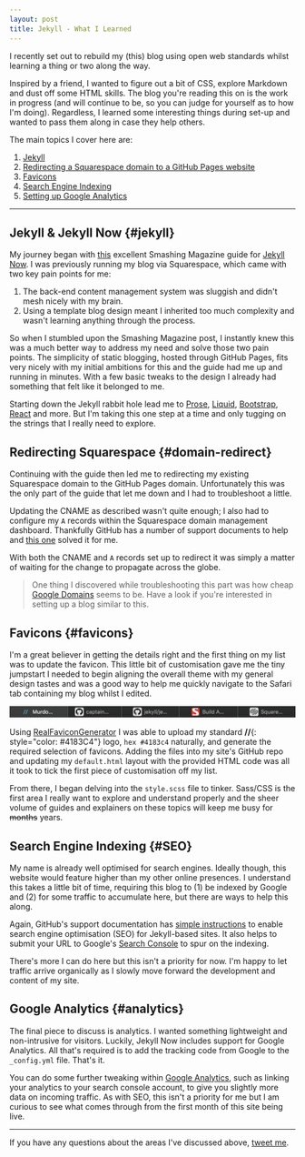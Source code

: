 ```yaml
---
layout: post
title: Jekyll - What I Learned
---
```


I recently set out to rebuild my (this) blog using open web standards whilst learning a thing or two along the way. 

Inspired by a friend, I wanted to figure out a bit of CSS, explore Markdown and dust off some HTML skills. The blog you're reading this on is the work in progress (and will continue to be, so you can judge for yourself as to how I'm doing). Regardless, I learned some interesting things during set-up and wanted to pass them along in case they help others. 

The main topics I cover here are:

1. [Jekyll](#jekyll)
2. [Redirecting a Squarespace domain to a GitHub Pages website](#domain-redirect)
3. [Favicons](#favicons)
4. [Search Engine Indexing](#SEO)
5. [Setting up Google Analytics](#analytics)

---

## Jekyll & Jekyll Now {#jekyll}
My journey began with [this](http://smashingmagazine.com/2014/08/build-blog-jekyll-github-pages/) excellent Smashing Magazine guide for [Jekyll Now](https://github.com/barryclark/jekyll-now). I was previously running my blog via Squarespace, which came with two key pain points for me:

1. The back-end content management system was sluggish and didn't mesh nicely with my brain.
2. Using a template blog design meant I inherited too much complexity and wasn't learning anything through the process.

So when I stumbled upon the Smashing Magazine post, I instantly knew this was a much better way to address my need and solve those two pain points. The simplicity of static blogging, hosted through GitHub Pages, fits very nicely with my initial ambitions for this and the guide had me up and running in minutes. With a few basic tweaks to the design I already had something that felt like it belonged to me.

Starting down the Jekyll rabbit hole lead me to [Prose](http://prose.io), [Liquid](https://shopify.github.io/liquid/), [Bootstrap](https://getbootstrap.com), [React](https://reactjs.org) and more. But I'm taking this one step at a time and only tugging on the strings that I really need to explore.

## Redirecting Squarespace {#domain-redirect}
Continuing with the guide then led me to redirecting my existing Squarespace domain to the GitHub Pages domain. Unfortunately this was the only part of the guide that let me down and I had to troubleshoot a little.

Updating the CNAME as described wasn't quite enough; I also had to configure my `A` records within the Squarespace domain management dashboard. Thankfully GitHub has a number of support documents to help and [this one](https://help.github.com/en/github/working-with-github-pages/managing-a-custom-domain-for-your-github-pages-site) solved it for me.

With both the CNAME and `A` records set up to redirect it was simply a matter of waiting for the change to propagate across the globe.

>One thing I discovered while troubleshooting this part was how cheap [Google Domains](https://domains.google/) seems to be. Have a look if you're interested in setting up a blog similar to this.

## Favicons {#favicons}
I'm a great believer in getting the details right and the first thing on my list was to update the favicon. This little bit of customisation gave me the tiny jumpstart I needed to begin aligning the overall theme with my general design tastes and was a good way to help me quickly navigate to the Safari tab containing my blog whilst I edited.

![Safari Tabs](/images/safari-tabs.png)

Using [RealFaviconGenerator](https://realfavicongenerator.net) I was able to upload my standard **//**{: style="color: #4183C4"} logo, `hex #4183c4` naturally, and generate the required selection of favicons. Adding the files into my site's GitHub repo and updating my `default.html` layout with the provided HTML code was all it took to tick the first piece of customisation off my list.

From there, I began delving into the `style.scss` file to tinker. Sass/CSS is the first area I really want to explore and understand properly and the sheer volume of guides and explainers on these topics will keep me busy for ~~months~~ years.

## Search Engine Indexing {#SEO}
My name is already well optimised for search engines. Ideally though, this website would feature higher than my other online presences. I understand this takes a little bit of time, requiring this blog to (1) be indexed by Google and (2) for some traffic to accumulate here, but there are ways to help this along. 

Again, GitHub's support documentation has [simple instructions](https://help.github.com/articles/search-engine-optimization-for-github-pages/) to enable search engine optimisation (SEO) for Jekyll-based sites. It also helps to submit your URL to Google's [Search Console](https://www.google.com/webmasters/tools/home) to spur on the indexing.

There's more I can do here but this isn't a priority for now. I'm happy to let traffic arrive organically as I slowly move forward the development and content of my site.

## Google Analytics {#analytics}
The final piece to discuss is analytics. I wanted something lightweight and non-intrusive for visitors. Luckily, Jekyll Now includes support for Google Analytics. All that's required is to add the tracking code from Google to the `_config.yml` file. That's it. 

You can do some further tweaking within [Google Analytics](https://analytics.google.com/), such as linking your analytics to your search console account, to give you slightly more data on incoming traffic. As with SEO, this isn't a priority for me but I am curious to see what comes through from the first month of this site being live.

---

If you have any questions about the areas I've discussed above, [tweet me](https://twitter.com/murdo_).
